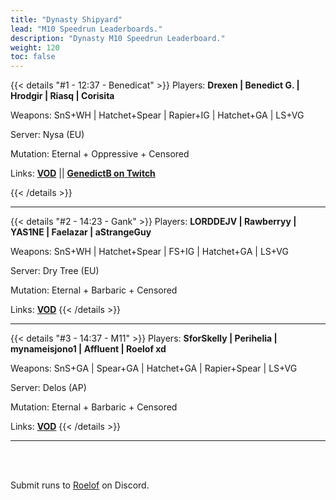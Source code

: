 ```yaml
---
title: "Dynasty Shipyard"
lead: "M10 Speedrun Leaderboards."
description: "Dynasty M10 Speedrun Leaderboard."
weight: 120
toc: false
---
```


{{< details "#1 - 12:37 - Benedicat" >}}
Players: **Drexen | Benedict G. | Hrodgir | Riasq | Corisita**

Weapons: SnS+WH | Hatchet+Spear | Rapier+IG | Hatchet+GA | LS+VG

Server: Nysa (EU)

Mutation: Eternal + Oppressive + Censored

Links: **<a href="https://www.youtube.com/watch?v=lps2Wz4dOjY" target="_blank">VOD</a>** || **<a href="https://twitch.tv/genedictb" target="_blank">GenedictB on Twitch</a>**

{{< /details >}}

---

{{< details "#2 - 14:23 - Gank" >}}
Players: **LORDDEJV | Rawberryy | YAS1NE | Faelazar | aStrangeGuy**

Weapons: SnS+WH | Hatchet+Spear | FS+IG | Hatchet+GA | LS+VG

Server: Dry Tree (EU)

Mutation: Eternal + Barbaric + Censored

Links: **<a href="https://www.youtube.com/watch?v=TFBRAVg3vjo" target="_blank">VOD</a>**
{{< /details >}}

---

{{< details "#3 - 14:37 - M11" >}}
Players: **SforSkelly | Perihelia | mynameisjono1 | Affluent | Roelof xd**

Weapons: SnS+GA | Spear+GA | Hatchet+GA | Rapier+Spear | LS+VG

Server: Delos (AP)

Mutation: Eternal + Barbaric + Censored

Links: **<a href="https://www.youtube.com/watch?v=TFBRAVg3vjo" target="_blank">VOD</a>**
{{< /details >}}

---

<br>
<br>

Submit runs to <a href="https://discord.com/users/144300697230376960" target="_blank">Roelof</a> on Discord.